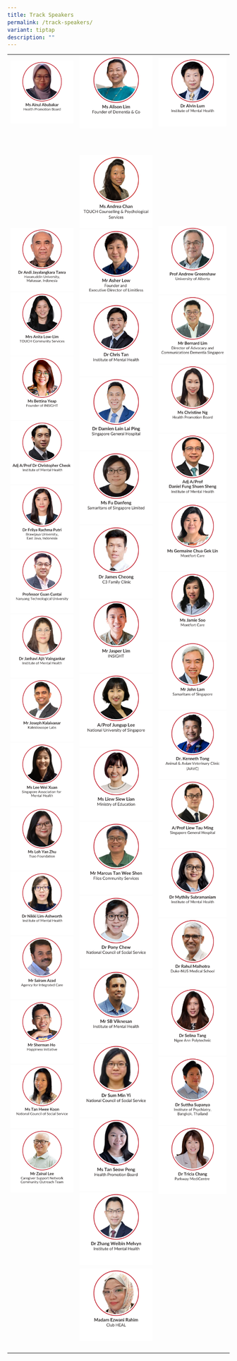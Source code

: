```yaml
---
title: Track Speakers
permalink: /track-speakers/
variant: tiptap
description: ""
---
```

<table style="minWidth: 75px">
<colgroup>
<col>
<col>
<col>
</colgroup>
<tbody>
<tr>
<td rowspan="1" colspan="1"><a class="isomer-image-wrapper" href="/ainul-abubakar/"><img style="width: 100%" height="auto" width="100%" alt="" src="/images/SMHC 2025 Speakers/Thumbnail_Ms_Ainul_Abubakar.png"></a>
<p></p>
</td>
<td rowspan="1" colspan="1"><a class="isomer-image-wrapper" href="/alison-lim/"><img style="width: 100%" height="auto" width="100%" alt="" src="/images/SMHC 2025 Speakers/Thumbnail_Ms_Alison_Lim.png"></a>
<p></p>
</td>
<td rowspan="1" colspan="1"><a class="isomer-image-wrapper" href="/alvin-lum/"><img style="width: 100%" height="auto" width="100%" alt="" src="/images/SMHC 2025 Speakers/Thumbnail_Dr_Alvin_Lum.png"></a>
<p></p>
</td>
</tr>
<tr>
<td rowspan="1" colspan="1">
<p></p>
</td>
<td rowspan="1" colspan="1">
<p></p>
</td>
<td rowspan="1" colspan="1">
<p></p>
</td>
</tr>
<tr>
<td rowspan="1" colspan="1">
<p></p>
</td>
<td rowspan="1" colspan="1">
<p></p>
</td>
<td rowspan="1" colspan="1">
<p></p>
</td>
</tr>
<tr>
<td rowspan="1" colspan="1"><a class="isomer-image-wrapper" href="/prof-andi/"><img style="width: 100%" height="auto" width="100%" alt="" src="/images/SMHC 2025 Speakers/Thumbnail_Dr_Andi_Jayalangkara_Tanra.png"></a>
<a class="isomer-image-wrapper" href="/anita-low-lim/">
<img style="width: 100%" height="auto" width="100%" alt="" src="/images/SMHC 2025 Speakers/Thumbnail_Mrs_Anita_Low.png">
</a><a class="isomer-image-wrapper" href="/bettina-yeap/"><img style="width: 100%" height="auto" width="100%" alt="" src="/images/SMHC 2025 Speakers/Thumbnail_Ms_Bettina_Yeap.png"></a>
<a class="isomer-image-wrapper" href="/christopher-cheok/">
<img style="width: 100%" height="auto" width="100%" alt="" src="/images/SMHC 2025 Speakers/Thumbnail_Adj_Associate_Professor_Dr_Christopher_Cheok.png">
</a><a class="isomer-image-wrapper" href="/frilya-rachma-putri/"><img style="width: 100%" height="auto" width="100%" alt="" src="/images/SMHC 2025 Speakers/Thumbnail_Dr_Frilya_Rachma_Putri.png"></a>
<a class="isomer-image-wrapper" href="/guan-cuntai/">
<img style="width: 100%" height="auto" width="100%" alt="" src="/images/SMHC 2025 Speakers/Thumbnail_Professor_Guan_Cuntai.png">
</a><a class="isomer-image-wrapper" href="/janhavi-ajit-vaingankar/"><img style="width: 100%" height="auto" width="100%" alt="" src="/images/SMHC 2025 Speakers/Thumbnail_Dr_Janhavi_Ajit.png"></a>
<a class="isomer-image-wrapper" href="/joseph-kalaivanar/">
<img style="width: 100%" height="auto" width="100%" alt="" src="/images/SMHC 2025 Speakers/Thumbnail__Mr_Joseph_Kalaivanar.png">
</a><a class="isomer-image-wrapper" href="/lee-wei-xuan/"><img style="width: 100%" height="auto" width="100%" alt="" src="/images/SMHC 2025 Speakers/Thumbnail_Ms_Lee_Wei_Xuan.png"></a>
<a class="isomer-image-wrapper" href="/loh-yan-zhu/">
<img style="width: 100%" height="auto" width="100%" alt="" src="/images/SMHC 2025 Speakers/Thumbnail_Ms_Loh_Yan_Zhu.png">
</a><a class="isomer-image-wrapper" href="/nikki-lim-ashworth/"><img style="width: 100%" height="auto" width="100%" alt="" src="/images/SMHC 2025 Speakers/Thumbnail_Dr_Nikki_Lim_Ashworth.png"></a>
<a class="isomer-image-wrapper" href="/sairam-azad/">
<img style="width: 100%" height="auto" width="100%" alt="" src="/images/SMHC 2025 Speakers/Speaker_Thumbnail___Sairam_Azad.png">
</a><a class="isomer-image-wrapper" href="/sherman-ho/"><img style="width: 100%" height="auto" width="100%" alt="" src="/images/SMHC 2025 Speakers/Speaker_Thumbnail___Sherman_Ho.png"></a>
<div class="isomer-image-wrapper">
<img style="width: 100%" height="auto" width="100%" alt="" src="/images/SMHC 2025 Speakers/Ms_Tan_Hwee_Koon___Thumbnail.png">
</div><a class="isomer-image-wrapper" href="/zainal-lee/"><img style="width: 100%" height="auto" width="100%" alt="" src="/images/SMHC 2025 Speakers/Thumbnail_Mr_Zainal_Lee.png"></a>
</td>
<td rowspan="1" colspan="1"><a class="isomer-image-wrapper" href="/andrea-chan/"><img style="width: 100%" height="auto" width="100%" alt="" src="/images/SMHC 2025 Speakers/Speaker_Thumbnail___Andrea_Chan.png"></a>
<a class="isomer-image-wrapper" href="/asher-low/">
<img style="width: 100%" height="auto" width="100%" alt="" src="/images/SMHC 2025 Speakers/Thumbnail_Mr_Asher_Low.png">
</a><a class="isomer-image-wrapper" href="/chris-tan/"><img style="width: 100%" height="auto" width="100%" alt="" src="/images/SMHC 2025 Speakers/Thumbnail_Dr_Chris_Tan.png"></a>
<a class="isomer-image-wrapper" href="/damien-lain/">
<img style="width: 100%" height="auto" width="100%" alt="" src="/images/Speaker_Thumbnail___Dr_Damien_Lain_Lai_Ping.png">
</a><a class="isomer-image-wrapper" href="/fu-danfeng/"><img style="width: 100%" height="auto" width="100%" alt="" src="/images/SMHC 2025 Speakers/Thumbnail_Ms_Fu_Danfeng.png"></a>
<a class="isomer-image-wrapper" href="/james-cheong/">
<img style="width: 100%" height="auto" width="100%" alt="" src="/images/SMHC 2025 Speakers/Thumbnail_Dr_James_Cheong.png">
</a><a class="isomer-image-wrapper" href="/jasper-lim/"><img style="width: 100%" height="auto" width="100%" alt="" src="/images/SMHC 2025 Speakers/Thumbnail_Mr_Jasper_Lim.png"></a>
<a class="isomer-image-wrapper" href="/jungup-lee/">
<img style="width: 100%" height="auto" width="100%" alt="" src="/images/SMHC 2025 Speakers/Thumbnail_A_Prof_Jungup_Lee.png">
</a><a class="isomer-image-wrapper" href="/liew-siew-lian/"><img style="width: 100%" height="auto" width="100%" alt="" src="/images/SMHC 2025 Speakers/Thumbnail_Ms_Liew_Siew_Lian.png"></a>
<a class="isomer-image-wrapper" href="/tan-wee-shen/">
<img style="width: 100%" height="auto" width="100%" alt="" src="/images/SMHC 2025 Speakers/Thumbnail_Mr_Marcus_Tan_Wee_Shen.png">
</a><a class="isomer-image-wrapper" href="/pony-chew/"><img style="width: 100%" height="auto" width="100%" alt="" src="/images/SMHC 2025 Speakers/Thumbnail_Dr_Pony_Chew.png"></a>
<a class="isomer-image-wrapper" href="/sb-viknesan/">
<img style="width: 100%" height="auto" width="100%" alt="" src="/images/SMHC 2025 Speakers/Thumbnail_Mr_SB_Viknesan.png">
</a><a class="isomer-image-wrapper" href="/sum-min-yi/"><img style="width: 100%" height="auto" width="100%" alt="" src="/images/SMHC 2025 Speakers/Thumbnail_Dr_Sum_Min_Yi_2.png"></a>
<a class="isomer-image-wrapper" href="/tan-seow-peng/">
<img style="width: 100%" height="auto" width="100%" alt="" src="/images/SMHC 2025 Speakers/Thumbnail_Ms_Tan_Seow_Peng.png">
</a><a class="isomer-image-wrapper" href="/melvyn-zhang/"><img style="width: 100%" height="auto" width="100%" alt="" src="/images/SMHC 2025 Speakers/Thumbnail_Dr_Zhang_Weibin.png"></a>
</td>
<td rowspan="1" colspan="1"><a class="isomer-image-wrapper" href="/andrew-greenshaw/"><img style="width: 100%" height="auto" width="100%" alt="" src="/images/SMHC 2025 Speakers/Thumbnail_Prof_Andrew_Greenshaw.png"></a>
<a class="isomer-image-wrapper" href="/bernard-lim/">
<img style="width: 100%" height="auto" width="100%" alt="" src="/images/SMHC 2025 Speakers/Thumbnail_Mr_Bernard_Lim.png">
</a><a class="isomer-image-wrapper" href="/christine-ng/"><img style="width: 100%" height="auto" width="100%" alt="" src="/images/SMHC 2025 Speakers/Thumbnail_Ms_Christine_Ng.png"></a>
<a class="isomer-image-wrapper" href="/daniel-fung/">
<img style="width: 100%" height="auto" width="100%" alt="" src="/images/SMHC 2025 Speakers/Thumbnail_Adj_A_Prof_Daniel_Fung_Shuen_Sheng.png">
</a><a class="isomer-image-wrapper" href="/germaine-chua/"><img style="width: 100%" height="auto" width="100%" alt="" src="/images/SMHC 2025 Speakers/Thumbnail_Ms_Germaine_Chua_Gek_Lin.png"></a>
<a class="isomer-image-wrapper" href="/jamie-soo/">
<img style="width: 100%" height="auto" width="100%" alt="" src="/images/SMHC 2025 Speakers/Thumbnail_Ms_Jamie_Soo.png">
</a><a class="isomer-image-wrapper" href="/john-lam/"><img style="width: 100%" height="auto" width="100%" alt="" src="/images/SMHC 2025 Speakers/Thumbnail_Mr_John_Lam.png"></a>
<a class="isomer-image-wrapper" href="/kenneth-tong/">
<img style="width: 100%" height="auto" width="100%" alt="" src="/images/SMHC 2025 Speakers/Speaker_Thumbnail___Dr_Kenneth_Tong.png">
</a><a class="isomer-image-wrapper" href="/liew-tau-ming/"><img style="width: 100%" height="auto" width="100%" alt="" src="/images/SMHC 2025 Speakers/Thumbnail_A_Prof_Liew_Tau_Ming.png"></a>
<a class="isomer-image-wrapper" href="/mythily-subramaniam/">
<img style="width: 100%" height="auto" width="100%" alt="" src="/images/SMHC 2025 Speakers/Thumbnail__Dr_Mythily_Subramaniam.png">
</a><a class="isomer-image-wrapper" href="/rahul-malhotra/"><img style="width: 100%" height="auto" width="100%" alt="" src="/images/SMHC 2025 Speakers/Thumbnail_Dr_Rahul_Malhotra.png"></a>
<a class="isomer-image-wrapper" href="/selina-tang/">
<img style="width: 100%" height="auto" width="100%" alt="" src="/images/SMHC 2025 Speakers/Thumbnail_Dr_Selina_Tang.png">
</a><a class="isomer-image-wrapper" href="/suttha-supanya/"><img style="width: 100%" height="auto" width="100%" alt="" src="/images/SMHC 2025 Speakers/Thumbnail_Dr_Suttha_Supanya.png"></a>
<a class="isomer-image-wrapper" href="/tricia-chang/">
<img style="width: 100%" height="auto" width="100%" alt="" src="/images/SMHC 2025 Speakers/Thumbnail_Dr_Tricia_Chang.png">
</a>
</td>
</tr>
<tr>
<td rowspan="1" colspan="1">
<p></p>
</td>
<td rowspan="1" colspan="1">
<div class="isomer-image-wrapper">
<img style="width: 100%" height="auto" width="100%" alt="" src="/images/SMHC 2025 Speakers/Speaker_Thumbnail___Ezwani.png">
</div>
</td>
<td rowspan="1" colspan="1">
<p></p>
</td>
</tr>
<tr>
<td rowspan="1" colspan="1">
<p></p>
</td>
<td rowspan="1" colspan="1">
<p></p>
</td>
<td rowspan="1" colspan="1">
<p></p>
</td>
</tr>
</tbody>
</table>
<p></p>
<p></p>
<p></p>
<p></p>
